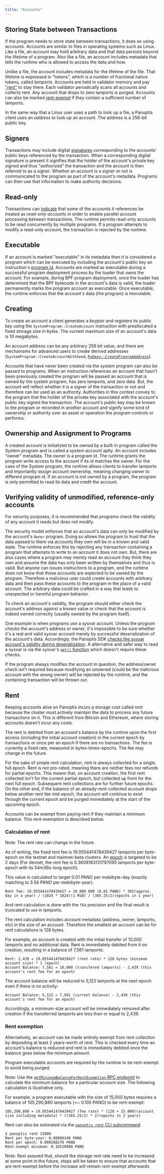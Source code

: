```yaml
---
title: "Accounts"
---
```


## Storing State between Transactions

If the program needs to store state between transactions, it does so using
_accounts_. Accounts are similar to files in operating systems such as Linux.
Like a file, an account may hold arbitrary data and that data persists beyond
the lifetime of a program. Also like a file, an account includes metadata that
tells the runtime who is allowed to access the data and how.

Unlike a file, the account includes metadata for the lifetime of the file. That
lifetime is expressed in "tokens", which is a number of fractional native
tokens, called _lamports_. Accounts are held in validator memory and pay
["rent"](#rent) to stay there. Each validator periodically scans all accounts
and collects rent. Any account that drops to zero lamports is purged. Accounts
can also be marked [rent-exempt](#rent-exemption) if they contain a sufficient
number of lamports.

In the same way that a Linux user uses a path to look up a file, a Panoptis client
uses an _address_ to look up an account. The address is a 256-bit public key.

## Signers

Transactions may include digital [signatures](terminology.md#signature)
corresponding to the accounts' public keys referenced by the transaction. When a
corresponding digital signature is present it signifies that the holder of the
account's private key signed and thus "authorized" the transaction and the
account is then referred to as a _signer_. Whether an account is a signer or not
is communicated to the program as part of the account's metadata. Programs can
then use that information to make authority decisions.

## Read-only

Transactions can [indicate](transactions.md#message-header-format) that some of
the accounts it references be treated as _read-only accounts_ in order to enable
parallel account processing between transactions. The runtime permits read-only
accounts to be read concurrently by multiple programs. If a program attempts to
modify a read-only account, the transaction is rejected by the runtime.

## Executable

If an account is marked "executable" in its metadata then it is considered a
program which can be executed by including the account's public key an
instruction's [program id](transactions.md#program-id). Accounts are marked as
executable during a successful program deployment process by the loader that
owns the account. For example, during BPF program deployment, once the loader
has determined that the BPF bytecode in the account's data is valid, the loader
permanently marks the program account as executable. Once executable, the
runtime enforces that the account's data (the program) is immutable.

## Creating

To create an account a client generates a _keypair_ and registers its public key
using the `SystemProgram::CreateAccount` instruction with preallocated a fixed
storage size in bytes. The current maximum size of an account's data is 10
megabytes.

An account address can be any arbitrary 256 bit value, and there are mechanisms
for advanced users to create derived addresses
(`SystemProgram::CreateAccountWithSeed`,
[`Pubkey::CreateProgramAddress`](calling-between-programs.md#program-derived-addresses)).

Accounts that have never been created via the system program can also be passed
to programs. When an instruction references an account that hasn't been
previously created the program will be passed an account that is owned by the
system program, has zero lamports, and zero data. But, the account will reflect
whether it is a signer of the transaction or not and therefore can be used as an
authority. Authorities in this context convey to the program that the holder of
the private key associated with the account's public key signed the transaction.
The account's public key may be known to the program or recorded in another
account and signify some kind of ownership or authority over an asset or
operation the program controls or performs.

## Ownership and Assignment to Programs

A created account is initialized to be _owned_ by a built-in program called the
System program and is called a _system account_ aptly. An account includes
"owner" metadata. The owner is a program id. The runtime grants the program
write access to the account if its id matches the owner. For the case of the
System program, the runtime allows clients to transfer lamports and importantly
_assign_ account ownership, meaning changing owner to different program id. If
an account is not owned by a program, the program is only permitted to read its
data and credit the account.

## Verifying validity of unmodified, reference-only accounts

For security purposes, it is recommended that programs check the validity of any
account it reads but does not modify.

The security model enforces that an account's data can only be modified by the
account's `Owner` program. Doing so allows the program to trust that the data
passed to them via accounts they own will be in a known and valid state. The
runtime enforces this by rejecting any transaction containing a program that
attempts to write to an account it does not own. But, there are also cases
where a program may merely read an account they think they own and assume the
data has only been written by themselves and thus is valid. But anyone can
issues instructions to a program, and the runtime does not know that those
accounts are expected to be owned by the program. Therefore a malicious user
could create accounts with arbitrary data and then pass these accounts to the
program in the place of a valid account. The arbitrary data could be crafted in
a way that leads to unexpected or harmful program behavior.

To check an account's validity, the program should either check the account's
address against a known value or check that the account is indeed owned
correctly (usually owned by the program itself).

One example is when programs use a sysvar account. Unless the program checks the
account's address or owner, it's impossible to be sure whether it's a real and
valid sysvar account merely by successful deserialization of the account's data.
Accordingly, the Panoptis SDK [checks the sysvar account's validity during
deserialization](https://github.com/panoptisdev/panoptis/blob/a95675a7ce1651f7b59443eb146b356bc4b3f374/sdk/program/src/sysvar/mod.rs#L65).
A alternative and safer way to read a sysvar is via the sysvar's [`get()`
function](https://github.com/panoptisdev/panoptis/blob/64bfc14a75671e4ec3fe969ded01a599645080eb/sdk/program/src/sysvar/mod.rs#L73)
which doesn't require these checks.

If the program always modifies the account in question, the address/owner check
isn't required because modifying an unowned (could be the malicious account with
the wrong owner) will be rejected by the runtime, and the containing transaction
will be thrown out.

## Rent

Keeping accounts alive on Panoptis incurs a storage cost called _rent_ because the
cluster must actively maintain the data to process any future transactions on
it. This is different from Bitcoin and Ethereum, where storing accounts doesn't
incur any costs.

The rent is debited from an account's balance by the runtime upon the first
access (including the initial account creation) in the current epoch by
transactions or once per an epoch if there are no transactions. The fee is
currently a fixed rate, measured in bytes-times-epochs. The fee may change in
the future.

For the sake of simple rent calculation, rent is always collected for a single,
full epoch. Rent is not pro-rated, meaning there are neither fees nor refunds
for partial epochs. This means that, on account creation, the first rent
collected isn't for the current partial epoch, but collected up front for the
next full epoch. Subsequent rent collections are for further future epochs. On
the other end, if the balance of an already-rent-collected account drops below
another rent fee mid-epoch, the account will continue to exist through the
current epoch and be purged immediately at the start of the upcoming epoch.

Accounts can be exempt from paying rent if they maintain a minimum balance. This
rent-exemption is described below.

### Calculation of rent

Note: The rent rate can change in the future.

As of writing, the fixed rent fee is 19.055441478439427 lamports per byte-epoch
on the testnet and mainnet-beta clusters. An [epoch](terminology.md#epoch) is
targeted to be 2 days (For devnet, the rent fee is 0.3608183131797095 lamports
per byte-epoch with its 54m36s-long epoch).

This value is calculated to target 0.01 PANO per mebibyte-day (exactly matching
to 3.56 PANO per mebibyte-year):

```text
Rent fee: 19.055441478439427 = 10_000_000 (0.01 PANO) * 365(approx. day in a year) / (1024 * 1024)(1 MiB) / (365.25/2)(epochs in 1 year)
```

And rent calculation is done with the `f64` precision and the final result is
truncated to `u64` in lamports.

The rent calculation includes account metadata (address, owner, lamports, etc)
in the size of an account. Therefore the smallest an account can be for rent
calculations is 128 bytes.

For example, an account is created with the initial transfer of 10,000 lamports
and no additional data. Rent is immediately debited from it on creation,
resulting in a balance of 7,561 lamports:

```text
Rent: 2,439 = 19.055441478439427 (rent rate) * 128 bytes (minimum account size) * 1 (epoch)
Account Balance: 7,561 = 10,000 (transfered lamports) - 2,439 (this account's rent fee for an epoch)
```

The account balance will be reduced to 5,122 lamports at the next epoch even if
there is no activity:

```text
Account Balance: 5,122 = 7,561 (current balance) - 2,439 (this account's rent fee for an epoch)
```

Accordingly, a minimum-size account will be immediately removed after creation
if the transferred lamports are less than or equal to 2,439.

### Rent exemption

Alternatively, an account can be made entirely exempt from rent collection by
depositing at least 2 years-worth of rent. This is checked every time an
account's balance is reduced and rent is immediately debited once the balance
goes below the minimum amount.

Program executable accounts are required by the runtime to be rent-exempt to
avoid being purged.

Note: Use the [`getMinimumBalanceForRentExemption` RPC
endpoint](developing/clients/jsonrpc-api.md#getminimumbalanceforrentexemption) to calculate the
minimum balance for a particular account size. The following calculation is
illustrative only.

For example, a program executable with the size of 15,000 bytes requires a
balance of 105,290,880 lamports (=~ 0.105 PANO) to be rent-exempt:

```text
105,290,880 = 19.055441478439427 (fee rate) * (128 + 15_000)(account size including metadata) * ((365.25/2) * 2)(epochs in 2 years)
```

Rent can also be estimated via the [`panoptis rent` CLI subcommand](cli/usage.md#solana-rent)

```text
$ panoptis rent 15000
Rent per byte-year: 0.00000348 PANO
Rent per epoch: 0.000288276 PANO
Rent-exempt minimum: 0.10529088 PANO
```

Note: Rest assured that, should the storage rent rate need to be increased at some
point in the future, steps will be taken to ensure that accounts that are rent-exempt
before the increase will remain rent-exempt afterwards
